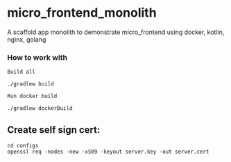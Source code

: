 # micro_frontend_monolith
A scaffold app monolith to demonstrate micro_frontend using docker, kotlin, nginx, golang

### How to work with
`Build all`
```
./gradlew build
```
`Run docker build`
```
./gradlew dockerBuild
```

## Create self sign cert:
```
cd configs
openssl req -nodes -new -x509 -keyout server.key -out server.cert
```